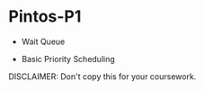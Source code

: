 # Pintos-P1

- Wait Queue

- Basic Priority Scheduling

DISCLAIMER: Don't copy this for your coursework.
